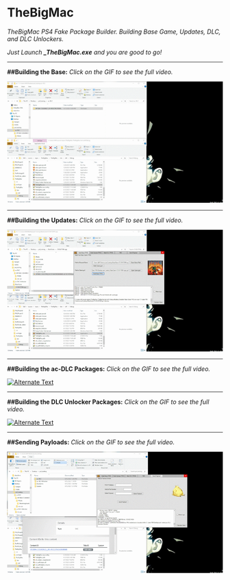 # TheBigMac

*TheBigMac PS4 Fake Package Builder. Building Base Game, Updates, DLC, and DLC Unlockers.*

*Just Launch **_TheBigMac.exe** and you are good to go!*


_____________________________________________________________________________________________


**##Building the Base:** *Click on the GIF to see the full video.*

[![Alternate Text](1_____base.gif)](https://www.youtube.com/embed/l3GmIRbsgF0?autoplay=0)

_____________________________________________________________________________________________

**##Building the Updates:** *Click on the GIF to see the full video.* 

[![Alternate Text](2____update.gif)](https://www.youtube.com/embed/c7kX6M5IAlc?autoplay=0)

_____________________________________________________________________________________________

**##Building the ac-DLC Packages:** *Click on the GIF to see the full video.*  

[![Alternate Text](3___dlc.gif)](https://www.youtube.com/embed/yNOXlRomx2g?autoplay=0)

_____________________________________________________________________________________________

**##Building the DLC Unlocker Packages:** *Click on the GIF to see the full video.* 

[![Alternate Text](4__unlocker.gif)](https://www.youtube.com/embed/yOJ8j9KWwUc?autoplay=0)

_____________________________________________________________________________________________

**##Sending Payloads:** *Click on the GIF to see the full video.*

[![Alternate Text](5_payload.gif)](https://www.youtube.com/embed/WAAuju2xDjQ?autoplay=0)

